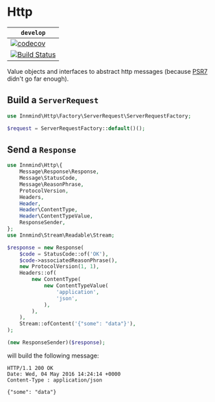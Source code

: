 # Http

| `develop` |
|-----------|
| [![codecov](https://codecov.io/gh/Innmind/Http/branch/develop/graph/badge.svg)](https://codecov.io/gh/Innmind/Http) |
| [![Build Status](https://github.com/Innmind/Http/workflows/CI/badge.svg)](https://github.com/Innmind/Http/actions?query=workflow%3ACI) |

Value objects and interfaces to abstract http messages (because [PSR7](https://github.com/php-fig/http-message) didn't go far enough).

## Build a `ServerRequest`

```php
use Innmind\Http\Factory\ServerRequest\ServerRequestFactory;

$request = ServerRequestFactory::default()();
```

## Send a `Response`

```php
use Innmind\Http\{
    Message\Response\Response,
    Message\StatusCode,
    Message\ReasonPhrase,
    ProtocolVersion,
    Headers,
    Header,
    Header\ContentType,
    Header\ContentTypeValue,
    ResponseSender,
};
use Innmind\Stream\Readable\Stream;

$response = new Response(
    $code = StatusCode::of('OK'),
    $code->associatedReasonPhrase(),
    new ProtocolVersion(1, 1),
    Headers::of(
        new ContentType(
            new ContentTypeValue(
                'application',
                'json',
            ),
        ),
    ),
    Stream::ofContent('{"some": "data"}'),
);

(new ResponseSender)($response);
```

will build the following message:

```
HTTP/1.1 200 OK
Date: Wed, 04 May 2016 14:24:14 +0000
Content-Type : application/json

{"some": "data"}
```
